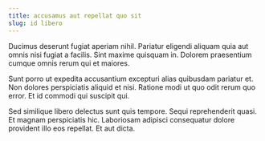 ```yaml
---
title: accusamus aut repellat quo sit
slug: id libero
---
```


Ducimus deserunt fugiat aperiam nihil. Pariatur eligendi aliquam quia aut omnis nisi fugiat a facilis. Sint maxime quisquam in. Dolorem praesentium cumque omnis rerum qui et maiores.

Sunt porro ut expedita accusantium excepturi alias quibusdam pariatur et. Non dolores perspiciatis aliquid et nisi. Ratione modi ut quo odit rerum quo error. Et id commodi qui suscipit qui.

Sed similique libero delectus sunt quis tempore. Sequi reprehenderit quasi. Et magnam perspiciatis hic. Laboriosam adipisci consequatur dolore provident illo eos repellat. Et aut dicta.

